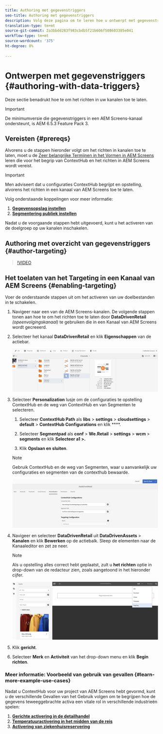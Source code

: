 ```yaml
---
title: Authoring met gegevenstriggers
seo-title: Authoring met gegevenstriggers
description: Volg deze pagina om te leren hoe u ontwerpt met gegevenstriggers.
translation-type: tm+mt
source-git-commit: 2a3bbdd283f983cbdb5f21b606f508603385e041
workflow-type: tm+mt
source-wordcount: '375'
ht-degree: 0%

---
```



# Ontwerpen met gegevenstriggers {#authoring-with-data-triggers}

Deze sectie benadrukt hoe te om het richten in uw kanalen toe te laten.

>[!IMPORTANT]
>
>De minimumversie die gegevenstriggers in een AEM Screens-kanaal ondersteunt, is AEM 6.5.3 Feature Pack 3.

## Vereisten {#prereqs}

Alvorens u de stappen hieronder volgt om het richten in kanalen toe te laten, moet u de [Zeer belangrijke Termijnen in het Vormen in AEM Screens](configuring-context-hub.md) leren die voor het begrip van ContextHub en het richten in AEM Screens wordt vereist.

>[!IMPORTANT]
>
>Men adviseert dat u configuraties ContextHub begrijpt en opstelling, alvorens het richten in een kanaal van AEM Screens toe te laten.

Volg onderstaande koppelingen voor meer informatie:

1. **[Gegevensopslag instellen](configuring-context-hub.md)**
1. **[Segmentering publiek instellen](configuring-context-hub.md)**

Nadat u de voorgaande stappen hebt uitgevoerd, kunt u het activeren van de doelgroep op uw kanalen inschakelen.

## Authoring met overzicht van gegevenstriggers {#author-targeting}

>[!VIDEO](https://video.tv.adobe.com/v/31921)

## Het toelaten van het Targeting in een Kanaal van AEM Screens {#enabling-targeting}

Voer de onderstaande stappen uit om het activeren van uw doelbestanden in te schakelen.

1. Navigeer naar een van de AEM Screens-kanalen. De volgende stappen tonen aan hoe te om het richten toe te laten door **DataDrivenRetail** *(opeenvolgingskanaal)* te gebruiken die in een Kanaal van AEM Screens wordt gecreeerd.

1. Selecteer het kanaal **DataDrivenRetail** en klik **Eigenschappen** van de actiebar.

   ![screen_shot_2019-05-01at4332pm](assets/screen_shot_2019-05-01at43332pm.png)

1. Selecteer **Personalization** lusje om de configuraties te opstelling ContextHub en de weg van ContextHub en van Segmenten te selecteren.

   1. Selecteer **ContextHub Path** als **libs** > **settings** > **cloudsettings** > **default** > **ContextHub Configurations** en klik ****.

   1. Selecteer **Segmentpad** als **conf** > **We.Retail** > **settings** > **wcm** > **segments** en klik **Selecteer a1 >.**

   1. Klik **Opslaan en sluiten**.
   >[!NOTE]
   >
   >Gebruik ContextHub en de weg van Segmenten, waar u aanvankelijk uw configuraties en segmenten van de contexthub bewaarde.

   ![screen_shot_2019-05-01at44030pm](assets/screen_shot_2019-05-01at44030pm.png)

1. Navigeer en selecteer **DataDrivenRetail** uit **DataDrivenAssets** > **Kanalen** en klik **Bewerken** op de actiebalk. Sleep de elementen naar de Kanaaleditor en zet ze neer.

   >[!NOTE]
   >
   >Als u opstelling alles correct hebt geplaatst, zult u **het richten** optie in drop-down van de redacteur zien, zoals aangetoond in het hieronder cijfer.

   ![screen_shot_2019-05-01at44231pm](assets/screen_shot_2019-05-01at44231pm.png)

1. Klik **gericht**.

1. Selecteer **Merk** en **Activiteit** van het drop-down menu en klik **Begin richten**.

### Meer informatie: Voorbeeld van gebruik van gevallen {#learn-more-example-use-cases}

Nadat u ContextHub voor uw project van AEM Screens hebt gevormd, kunt u de verschillende Gevallen van het Gebruik volgen om te begrijpen hoe de gegevens teweeggebrachte activa een vitale rol in verschillende industrieën spelen:

1. **[Gerichte activering in de detailhandel](retail-inventory-activation.md)**
1. **[Temperatuuractivering in het midden van de reis](local-temperature-activation.md)**
1. **[Activering van ziekenhuisreservering](hospitality-reservation-activation.md)**
